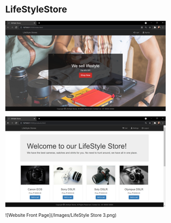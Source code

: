 # LifeStyleStore

![Website Front Page](/Images/LifeStyleStore.png)




![Website Front Page](/Images/LifeStyleStore2.png)



![Website Front Page](/Images/LifeStyle Store 3.png)
